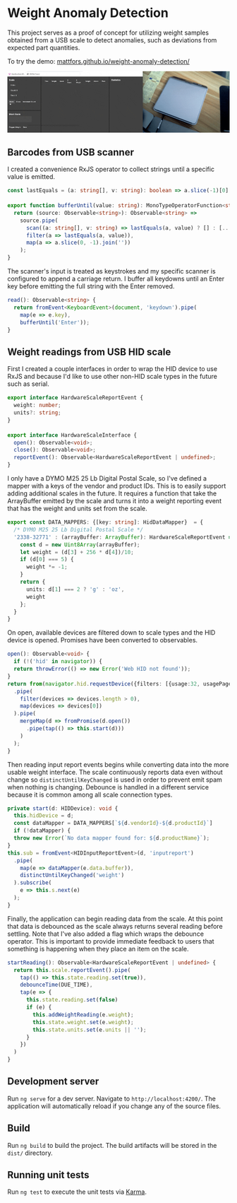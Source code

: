 # Weight Anomaly Detection

This project serves as a proof of concept for utilizing weight samples obtained from a USB scale to detect anomalies, such as deviations from expected part quantities.

To try the demo: [mattfors.github.io/weight-anomaly-detection/](https://mattfors.github.io/weight-anomaly-detection/)

![demo](/images/bobbins.gif)

## Barcodes from USB scanner

I created a convenience RxJS operator to collect strings until a specific value is emitted. 

```typescript
const lastEquals = (a: string[], v: string): boolean => a.slice(-1)[0] === v;

export function bufferUntil(value: string): MonoTypeOperatorFunction<string> {
  return (source: Observable<string>): Observable<string> =>
    source.pipe(
      scan((a: string[], v: string) => lastEquals(a, value) ? [] : [...a, v], []),
      filter(a => lastEquals(a, value)),
      map(a => a.slice(0, -1).join(''))
    );
}
```

The scanner's input is treated as keystrokes and my specific scanner is configured to append a carriage return. I buffer all keydowns until an Enter key before emitting the full string with the Enter removed.

```typescript
read(): Observable<string> {
  return fromEvent<KeyboardEvent>(document, 'keydown').pipe(
    map(e => e.key),
    bufferUntil('Enter'));
}
```

## Weight readings from USB HID scale
First I created a couple interfaces in order to wrap the HID device to use RxJS and because I'd like to use other non-HID scale types in the future such as serial.

```typescript
export interface HardwareScaleReportEvent {
  weight: number;
  units?: string;
}

export interface HardwareScaleInterface {
  open(): Observable<void>;
  close(): Observable<void>;
  reportEvent(): Observable<HardwareScaleReportEvent | undefined>;
}
```

I only have a DYMO M25 25 Lb Digital Postal Scale, so I've defined a mapper with a keys of the vendor and product IDs. This is to easily support adding additional scales in the future. It requires a function that take the ArrayBuffer emitted by the scale and turns it into a weight reporting event that has the weight and units set from the scale. 

```typescript
export const DATA_MAPPERS: {[key: string]: HidDataMapper}  = {
  /* DYMO M25 25 Lb Digital Postal Scale */
  '2338-32771' : (arrayBuffer: ArrayBuffer): HardwareScaleReportEvent => {
    const d = new Uint8Array(arrayBuffer);
    let weight = (d[3] + 256 * d[4])/10;
    if (d[0] === 5) {
      weight *= -1;
    }
    return {
      units: d[1] === 2 ? 'g' : 'oz',
      weight
    };
  }
}
```

On open, available devices are filtered down to scale types and the HID device is opened. Promises have been converted to observables.

```typescript
open(): Observable<void> {
  if (!('hid' in navigator)) {
  return throwError(() => new Error('Web HID not found'));
}
return from(navigator.hid.requestDevice({filters: [{usage:32, usagePage: 141}]}))
  .pipe(
    filter(devices => devices.length > 0),
    map(devices => devices[0])
  ).pipe(
    mergeMap(d => fromPromise(d.open())
      .pipe(tap(() => this.start(d)))
    )
  );
}
```

Then reading input report events begins while converting data into the more usable weight interface. The scale continuously reports data even without change so `distinctUntilKeyChanged` is used in order to prevent emit spam when nothing is changing. Debounce is handled in a different service because it is common among all scale connection types. 

```typescript
private start(d: HIDDevice): void {
  this.hidDevice = d;
  const dataMapper = DATA_MAPPERS[`${d.vendorId}-${d.productId}`]
  if (!dataMapper) {
  throw new Error(`No data mapper found for: ${d.productName}`);
}
this.sub = fromEvent<HIDInputReportEvent>(d, 'inputreport')
  .pipe(
    map(e => dataMapper(e.data.buffer)),
    distinctUntilKeyChanged('weight')
  ).subscribe(
    e => this.s.next(e)
  );
}
```

Finally, the application can begin reading data from the scale. At this point that data is debounced as the scale always returns several reading before settling. Note that I've also added a flag which wraps the debounce operator. This is important to provide immediate feedback to users that something is happening when they place an item on the scale.

```typescript
startReading(): Observable<HardwareScaleReportEvent | undefined> {
  return this.scale.reportEvent().pipe(
    tap(() => this.state.reading.set(true)),
    debounceTime(DUE_TIME),
    tap(e => {
      this.state.reading.set(false)
      if (e) {
        this.addWeightReading(e.weight);
        this.state.weight.set(e.weight);
        this.state.units.set(e.units || '');
      }
    })
  )
}
```


## Development server

Run `ng serve` for a dev server. Navigate to `http://localhost:4200/`. The application will automatically reload if you change any of the source files.

## Build

Run `ng build` to build the project. The build artifacts will be stored in the `dist/` directory.

## Running unit tests

Run `ng test` to execute the unit tests via [Karma](https://karma-runner.github.io).
